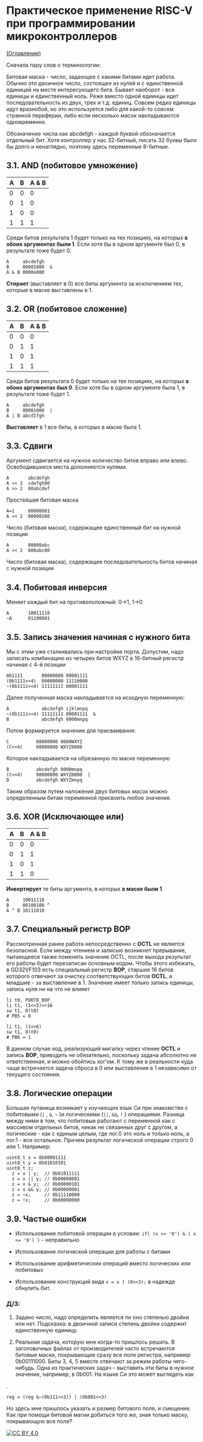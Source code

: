# Практическое применение RISC-V при программировании микроконтроллеров

[(Оглавление)](index.md)

Сначала пару слов о терминологии:

Битовая маска - число, задающее с какими битами идет работа. Обычно это двоичное число, состоящее из нулей и с единственной единицей на месте интересующего бита. Бывает наоборот - все единицы и единственный ноль. Реже вместо одной едиинцы идет последовательность из двух, трех и т.д. единиц. Совсем редко единицы идут вразнобой, но это используется либо для какой-то совсем странной периферии, либо если несколько масок накладываются одновременно.

Обозначение числа как abcdefgh - каждой буквой обозначается отдельный бит. Хотя контроллер у нас 32-битный, писать 32 буквы было бы долго и ненаглядно, поэтому здесь переменные 8-битные.

## 3.1. AND (побитовое умножение)

| A | B | A & B |
|---|---|-------|
| 0 | 0 |  0    |
| 0 | 1 |  0    |
| 1 | 0 |  0    |
| 1 | 1 |  1    |

Среди битов результата 1 будет только на тех позициях, на которых **в обоих аргументах были 1**. Если хотя бы в одном аргументе был 0, в результате тоже будет 0.

    A     abcdefgh
    B     00001000  &
    A & B 0000e000
    
**Стирает** (выставляет в 0) все биты аргумента за исключением тех, которые в маске выставлены в 1.

## 3.2. OR (побитовое сложение)

| A | B | A & B |
|---|---|-------|
| 0 | 0 |  0    |
| 0 | 1 |  1    |
| 1 | 0 |  1    |
| 1 | 1 |  1    |

Среди битов результата 0 будет только на тех позициях, на которых **в обоих аргументах был 0**. Если хотя бы в одном аргументе была 1, в результате тоже будет 1.

    A     abcdefgh
    B     00001000  |
    A | B abcd1fgh
    
**Выставляет** в 1 все биты, в которых в маске была 1.

## 3.3. Сдвиги

Аргумент сдвигается на нужное количество битов вправо или влево. Освободившиеся места дополняются нулями.

    A       abcdefgh
    A << 2  cdefgh00
    A >> 2  00abcdef

Простейшая битовая маска

    A=1     00000001
    A << 2  00000100
    
Число (битовая маска), содержащее единственный бит на нужной позиции

    A       00000abc
    A << 2  000abc00
    
Число (битовая маска), содержащее последовательность битов начиная с нужной позиции

## 3.4. Побитовая инверсия

Меняет каждый бит на противоположный: 0->1, 1->0

    A       10011110
    ~A      01100001

## 3.5. Запись значения начиная с нужного бита

Мы с этим уже сталкивались при настройке порта. Допустим, надо записать комбинацию из четырех битов WXYZ в 16-битный регистр начиная с 4-й позиции

    0b1111       00000000 00001111
    (0b1111<<4)  00000000 11110000
    ~(0b1111<<4) 11111111 00001111

Далее полученная маска накладывается на исходную переменную:

    A            abcdefgh ijklmnpq
    ~(0b1111<<4) 11111111 00001111  &
    B            abcdefgh 0000mnpq

Потом формируется значение для присваивания:

    C          00000000 0000WXYZ
    (C<<4)     00000000 WXYZ0000

Которое накладывается на обрезанную по маске переменную

    B          abcdefgh 0000mnpq
    (C<<4)     00000000 WXYZ0000  |
    D          abcdefgh WXYZmnpq

Таким образом путем наложения двух битовых масок можно определенным битам переменной присвоить любое значение.

## 3.6. XOR (Исключающее или)

| A | B | A & B |
|---|---|-------|
| 0 | 0 |  0    |
| 0 | 1 |  1    |
| 1 | 0 |  1    |
| 1 | 1 |  0    |

**Инвертирует** те биты аргумента, в которых **в маске были 1**.

    A     10011110
    B     00100100 ^
    A ^ B 10111010

## 3.7. Специальный регистр BOP

Рассмотренная ранее работа непосредственно с **OCTL** не является безопасной. Если между чтением и записью возникнет прерывание, пытающееся также поменять значение OCTL, после выхода результат его работы будет перезаписан основным кодом. Чтобы этого избежать, в GD32VF103 есть специальный регистр **BOP**, старшие 16 битов которого отвечают за очистку соответствующих битов **OCTL**, а младшие - за выставление в 1. Значение имеет только запись единицы, запись нуля ни на что не влияет

```
li t0, PORTB_BOP
li t1, (1<<5)<<16
sw t1, 0(t0)
# PB5 = 0

li t1, (1<<6)
sw t1, 0(t0)
# PB6 = 1
```

В данном случае код, реализующий мигалку через чтение **OCTL** и запись **BOP**, приводить не обязательно, поскольку задача абсолютно не ответственная, и можно обойтись xor'ом. К тому же в реальности куда чаще встречается задача сброса в 0 или выставления в 1 независимо от текущего состояния.

## 3.8. Логические операции

Большая путаница возникает у изучающих язык Си при знакомстве с побитовыми (``` | ``` , ``` & ```, ``` ~ ``` )и логическими (```||```, ```&&```, ``` ! ``` ) операциями. Разница между ними в том, что побитовые работают с переменной как с массивом отдельных битов, никак не связанных друг с другом, а логические - как с единым целым, где лог.0 это ноль и только ноль, а лог.1 - все остальное. Причем результат логической операции строго 0 или 1. Например:

```
uint8_t x = 0b00001111
uint8_t y = 0b01010101
uint8_t z;
  z = x | y;  // 0b01011111
  z = x || y; // 0b00000001
  z = x & y;  // 0b00000101
  z = x && y; // 0b00000001
  z = ~x;     // 0b11110000
  z = !x;     // 0b00000000
```

## 3.9. Частые ошибки

- Использование побитовой операции в условии: ```if( (x >= '0') & ( x <= '9') )``` - неправильно

- Использование логической операции для работы с битами

- Использование арифметических операций вместо логических или побитовых

- Использование конструкций вида ```x = x | (0<<3);``` в надежде обнулить бит.

### Д/З:

1. Задано число, надо определить является ли оно степенью двойки или нет. Подсказка: в двоичной записи степень двойки содержит единственную единицу.

2. Реальная задача, которую мне когда-то пришлось решать. В заголовочных файлах от производителей часто встречаются битовые маски, покрывающие сразу все поле регистра, например 0b00111000. Биты 3, 4, 5 вместе отвечают за режим работы чего-нибудь. Одна из практических задач - выставить эти биты в нужное значение, например, в 0b001. На языке Си это может выглядеть как

.

    reg = (reg &~(0b111<<3)) | (0b001<<3)

Но здесь мне пришлось указать и размер битового поля, и смещение.
Как при помощи битовой магии добиться того же, зная только маску, покрывающую все поле?

[![CC BY 4.0][cc-by-image]][cc-by]

[cc-by]: http://creativecommons.org/licenses/by/4.0/

[cc-by-image]: https://i.creativecommons.org/l/by/4.0/88x31.png

[cc-by-shield]: https://img.shields.io/badge/License-CC%20BY%204.0-lightgrey.svg

